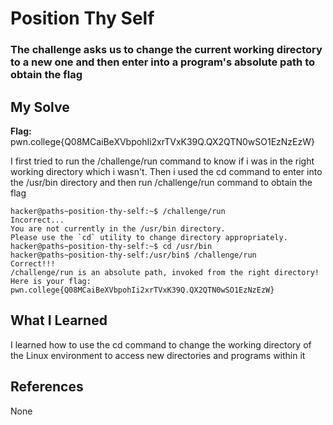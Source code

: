 # Position Thy Self
### The challenge asks us to change the current working directory to a new one and then enter into a program's absolute path to obtain the flag


## My Solve
**Flag:** pwn.college{Q08MCaiBeXVbpohIi2xrTVxK39Q.QX2QTN0wSO1EzNzEzW}

I first tried to run the /challenge/run command to know if i was in the 
right working directory which i wasn't. Then i used the cd command to 
enter into the /usr/bin directory and then run /challenge/run command
to obtain the flag



```
hacker@paths~position-thy-self:~$ /challenge/run
Incorrect...
You are not currently in the /usr/bin directory.
Please use the `cd` utility to change directory appropriately.
hacker@paths~position-thy-self:~$ cd /usr/bin
hacker@paths~position-thy-self:/usr/bin$ /challenge/run
Correct!!!
/challenge/run is an absolute path, invoked from the right directory!
Here is your flag:
pwn.college{Q08MCaiBeXVbpohIi2xrTVxK39Q.QX2QTN0wSO1EzNzEzW}
```

## What I Learned
I learned how to use the cd command to change the working directory of 
the Linux environment to access new directories and programs within it



## References

None
